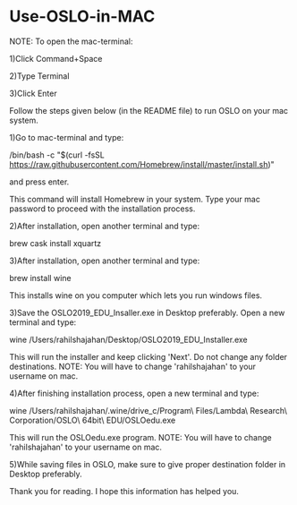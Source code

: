 # Use-OSLO-in-MAC

NOTE: To open the mac-terminal:

1)Click Command+Space

2)Type Terminal

3)Click Enter

Follow the steps given below (in the README file) to run OSLO on your mac system.

1)Go to mac-terminal and type:

/bin/bash -c "$(curl -fsSL https://raw.githubusercontent.com/Homebrew/install/master/install.sh)"

and press enter.

This command will install Homebrew in your system. Type your mac password to proceed with the installation process. 

2)After installation, open another terminal and type:

brew cask install xquartz

3)After installation, open another terminal and type:

brew install wine

This installs wine on you computer which lets you run windows files. 

3)Save the OSLO2019_EDU_Insaller.exe in Desktop preferably. Open a new terminal and type:

wine /Users/rahilshajahan/Desktop/OSLO2019_EDU_Installer.exe 

This will run the installer and keep clicking 'Next'. Do not change any folder destinations. 
NOTE: You will have to change 'rahilshajahan' to your username on mac.

4)After finishing installation process, open a new terminal and type:

wine /Users/rahilshajahan/.wine/drive_c/Program\ Files/Lambda\ Research\ Corporation/OSLO\ 64bit\ EDU/OSLOedu.exe 

This will run the OSLOedu.exe program.
NOTE: You will have to change 'rahilshajahan' to your username on mac.

5)While saving files in OSLO, make sure to give proper destination folder in Desktop preferably.

Thank you for reading. I hope this information has helped you.
